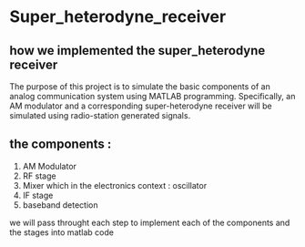 # Super_heterodyne_receiver
## how we implemented the super_heterodyne receiver
The purpose of this project is to simulate the basic components of an analog communication system using 
MATLAB programming. Specifically, an AM modulator and a corresponding super-heterodyne receiver 
will be simulated using radio-station generated signals.


## the components :
1. AM Modulator
2. RF stage
3. Mixer which in the electronics context : oscillator
4. IF stage
5. baseband detection



we will pass throught each step to implement each of the components and the stages into matlab code 
